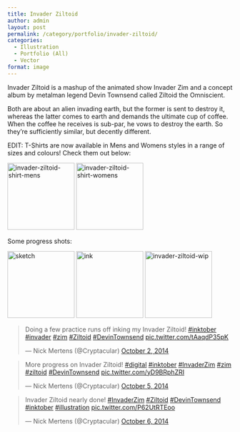 ```yaml
---
title: Invader Ziltoid
author: admin
layout: post
permalink: /category/portfolio/invader-ziltoid/
categories:
  - Illustration
  - Portfolio (All)
  - Vector
format: image
---
```

Invader Ziltoid is a mashup of the animated show Invader Zim and a concept album by metalman legend Devin Townsend called Ziltoid the Omniscient.

Both are about an alien invading earth, but the former is sent to destroy it, whereas the latter comes to earth and demands the ultimate cup of coffee. When the coffee he receives is sub-par, he vows to destroy the earth. So they&#8217;re sufficiently similar, but decently different.

EDIT: T-Shirts are now available in Mens and Womens styles in a range of sizes and colours! Check them out below:

<a href="http://thecrypt.printmighty.co.nz/" target="_blank"><img src="http://thecrypt.co.nz/wp-content/uploads/2014/10/invader-ziltoid-shirt-mens-150x150.jpg" alt="invader-ziltoid-shirt-mens" width="150" height="150" class="alignnone size-thumbnail wp-image-399" /></a> <a href="http://thecrypt.printmighty.co.nz/" target="_blank"><img src="http://thecrypt.co.nz/wp-content/uploads/2014/10/invader-ziltoid-shirt-womens-150x150.jpg" alt="invader-ziltoid-shirt-womens" width="150" height="150" class="alignnone size-thumbnail wp-image-400" /></a>

Some progress shots:

[<img src="http://thecrypt.co.nz/wp-content/uploads/2014/10/sketch-150x150.jpg" alt="sketch" width="150" height="150" class="alignnone size-thumbnail wp-image-391" />][1] [<img src="http://thecrypt.co.nz/wp-content/uploads/2014/10/ink-150x150.jpg" alt="ink" width="150" height="150" class="alignnone size-thumbnail wp-image-392" />][2] [<img src="http://thecrypt.co.nz/wp-content/uploads/2014/10/invader-ziltoid-wip-150x150.jpg" alt="invader-ziltoid-wip" width="150" height="150" class="alignnone size-thumbnail wp-image-394" />][3]

<blockquote class="twitter-tweet" width="550">
  <p>
    Doing a few practice runs off inking my Invader Ziltoid! <a href="https://twitter.com/hashtag/inktober?src=hash">#inktober</a> <a href="https://twitter.com/hashtag/invader?src=hash">#invader</a> <a href="https://twitter.com/hashtag/zim?src=hash">#zim</a> <a href="https://twitter.com/hashtag/Ziltoid?src=hash">#Ziltoid</a> <a href="https://twitter.com/hashtag/DevinTownsend?src=hash">#DevinTownsend</a> <a href="http://t.co/tAaqdP35pK">pic.twitter.com/tAaqdP35pK</a>
  </p>
  
  <p>
    &mdash; Nick Mertens (@Cryptacular) <a href="https://twitter.com/Cryptacular/status/517766086280757248">October 2, 2014</a>
  </p>
</blockquote>



<blockquote class="twitter-tweet" width="550">
  <p>
    More progress on Invader Ziltoid! <a href="https://twitter.com/hashtag/digital?src=hash">#digital</a> <a href="https://twitter.com/hashtag/inktober?src=hash">#inktober</a> <a href="https://twitter.com/hashtag/InvaderZim?src=hash">#InvaderZim</a> <a href="https://twitter.com/hashtag/zim?src=hash">#zim</a> <a href="https://twitter.com/hashtag/ziltoid?src=hash">#ziltoid</a> <a href="https://twitter.com/hashtag/DevinTownsend?src=hash">#DevinTownsend</a> <a href="http://t.co/yD9BRphZRI">pic.twitter.com/yD9BRphZRI</a>
  </p>
  
  <p>
    &mdash; Nick Mertens (@Cryptacular) <a href="https://twitter.com/Cryptacular/status/518642468141543424">October 5, 2014</a>
  </p>
</blockquote>



<blockquote class="twitter-tweet" width="550">
  <p>
    Invader Ziltoid nearly done! <a href="https://twitter.com/hashtag/InvaderZim?src=hash">#InvaderZim</a> <a href="https://twitter.com/hashtag/Ziltoid?src=hash">#Ziltoid</a> <a href="https://twitter.com/hashtag/DevinTownsend?src=hash">#DevinTownsend</a> <a href="https://twitter.com/hashtag/inktober?src=hash">#inktober</a> <a href="https://twitter.com/hashtag/illustration?src=hash">#illustration</a> <a href="http://t.co/P62UtRTEoo">pic.twitter.com/P62UtRTEoo</a>
  </p>
  
  <p>
    &mdash; Nick Mertens (@Cryptacular) <a href="https://twitter.com/Cryptacular/status/519026603758600192">October 6, 2014</a>
  </p>
</blockquote>

 [1]: http://thecrypt.co.nz/wp-content/uploads/2014/10/sketch.jpg
 [2]: http://thecrypt.co.nz/wp-content/uploads/2014/10/ink.jpg
 [3]: http://thecrypt.co.nz/wp-content/uploads/2014/10/invader-ziltoid-wip.jpg